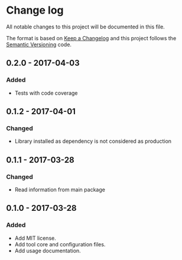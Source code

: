 # Change log
All notable changes to this project will be documented in this file.

The format is based on [Keep a Changelog](http://keepachangelog.com) and this project follows the [Semantic Versioning](http://semver.org) code.

## 0.2.0 - 2017-04-03
### Added
- Tests with code coverage

## 0.1.2 - 2017-04-01
### Changed
- Library installed as dependency is not considered as production

## 0.1.1 - 2017-03-28
### Changed
- Read information from main package

## 0.1.0 - 2017-03-28
### Added
- Add MIT license.
- Add tool core and configuration files.
- Add usage documentation.
